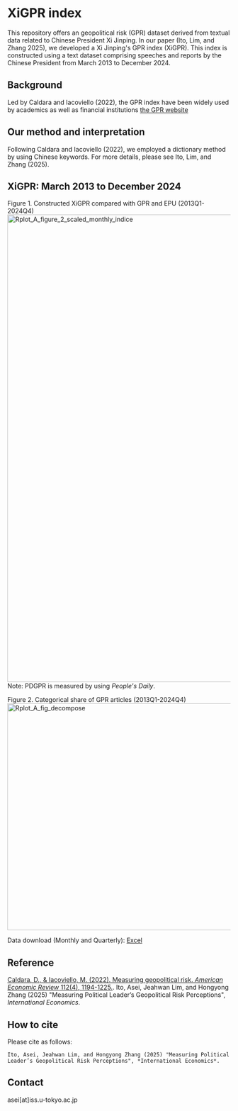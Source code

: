 # XiGPR index
This repository offers an geopolitical risk (GPR) dataset derived from textual data related to Chinese President Xi Jinping. In our paper (Ito, Lim, and Zhang 2025), we developed a Xi Jinping's GPR index (XiGPR). This index is constructed using a text dataset comprising speeches and reports by the Chinese President from March 2013 to December 2024.

## Background
 Led by Caldara and Iacoviello (2022), the GPR index have been widely used by academics as well as financial institutions [the GPR website](https://www.matteoiacoviello.com/gpr.htm) 
 
 
## Our method and interpretation
Following Caldara and Iacoviello (2022), we employed a dictionary method by using Chinese keywords. For more details, please see Ito, Lim, and Zhang (2025).

## XiGPR: March 2013 to December 2024
Figure 1. Constructed XiGPR compared with GPR and EPU (2013Q1-2024Q4)
<img width="1928" height="1055" alt="Rplot_A_figure_2_scaled_monthly_indice" src="https://github.com/user-attachments/assets/201eeb49-3976-4b41-854d-d42cf7828817" />
Note: PDGPR is measured by using *People's Daily*.

Figure 2. Categorical share of GPR articles (2013Q1-2024Q4)
<img width="852" height="512" alt="Rplot_A_fig_decompose" src="https://github.com/user-attachments/assets/6fcc8149-f5de-49b0-85d1-642d4dcdcaed" />


Data download (Monthly and Quarterly): [Excel](https://github.com/ASEIITO/xiepu/raw/main/XiEPU_until_Dec_2021.xlsx)

## Reference  

[Caldara, D., & Iacoviello, M. (2022). Measuring geopolitical risk. *American Economic Review* 112(4), 1194-1225.](https://doi.org/10.1257/aer.20191823).
Ito, Asei, Jeahwan Lim, and Hongyong Zhang (2025) "Measuring Political Leader’s Geopolitical Risk Perceptions", *International Economics*.    

## How to cite
Please cite as follows:

```
Ito, Asei, Jeahwan Lim, and Hongyong Zhang (2025) "Measuring Political Leader’s Geopolitical Risk Perceptions", *International Economics*.
```

## Contact
asei[at]iss.u-tokyo.ac.jp

